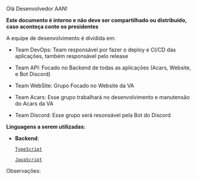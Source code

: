 Olá Desenvolvedor AAN!

**Este documento é interno e não deve ser compartilhado ou distribuído, caso aconteça conte os presidentes**

A equipe de desenvolvimento é dividida em:

- Team DevOps: Team responsável por fazer o deploy e CI/CD das aplicações, também responsável pelo release

- Team API: Focado no Backend de todas as aplicações (Acars, Website, e Bot Discord)

- Team WebSite: Grupo Focado no Website da VA

- Team Acars: Esse grupo trabalhará no desenvolvimento e manutensão do Acars da VA

- Team Discord: Esse grupo será resonsável pela Bot do Discord

**Linguagens a serem utilizadas:**

- **Backend**:

    <a href="./backend/typescript/README.md"> `TypeScript`</a>

    <a href="./backend/JavaScript/README.md"> ``JavaScript``</a>

Observações:
